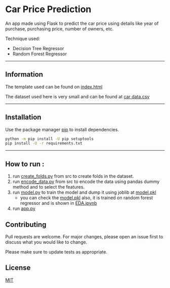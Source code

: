 # Car Price Prediction

An app made using Flask to predict the car price using details like year of purchase, purchasing price, number of owners, etc.

Technique used: 
  - Decision Tree Regressor
  - Random Forest Regressor
---
## Information

The template used can be found on [index.html](https://github.com/pycoder2000/Car-Price-Prediction/blob/main/templates/index.html)  

The dataset used here is very small and can be found at [car data.csv](https://github.com/pycoder2000/Car-Price-Prediction/blob/main/input/car%20data.csv)

---
## Installation

Use the package manager [pip](https://pip.pypa.io/en/stable/) to install dependencies.

```bash
python -m pip install -U pip setuptools
pip install -U -r requirements.txt
```

---
## How to run :

1. run [create_folds.py](https://github.com/pycoder2000/Car-Price-Prediction/blob/main/src/create_folds.py) from src to create folds in the dataset.
2. run [encode_data.py](https://github.com/pycoder2000/Car-Price-Prediction/blob/main/src/encode_data.py) from src to encode the data using pandas dummy method and to select the features.
3. run [model.py](https://github.com/pycoder2000/Car-Price-Prediction/blob/main/src/model.py) to train the model and dump it using joblib at [model.pkl](https://github.com/pycoder2000/Car-Price-Prediction/blob/main/models/DecisionTree/model.pkl)
    - you can check the [model.pkl](https://github.com/pycoder2000/Car-Price-Prediction/blob/main/models/model.pkl) also, it is trained on random forest regressor and is shown in [EDA.ipynb](https://github.com/pycoder2000/Car-Price-Prediction/blob/main/notebooks/EDA.ipynb)
4. run [app.py](https://github.com/pycoder2000/Car-Price-Prediction/blob/main/app.py)


## Contributing
Pull requests are welcome. For major changes, please open an issue first to discuss what you would like to change.

Please make sure to update tests as appropriate.

## License
[MIT](https://choosealicense.com/licenses/mit/)
